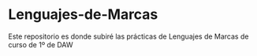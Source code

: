 # Lenguajes-de-Marcas
Este repositorio es donde subiré las prácticas de Lenguajes de Marcas de curso de 1º de DAW
